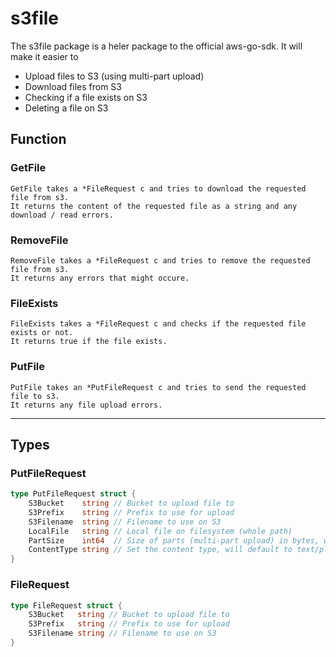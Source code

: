 # s3file

The s3file package is a heler package to the official aws-go-sdk.
It will make it easier to

- Upload files to S3 (using multi-part upload)
- Download files from S3
- Checking if a file exists on S3
- Deleting a file on S3

## Function

### GetFile

```text
GetFile takes a *FileRequest c and tries to download the requested file from s3.
It returns the content of the requested file as a string and any download / read errors.
```

### RemoveFile

```text
RemoveFile takes a *FileRequest c and tries to remove the requested file from s3.
It returns any errors that might occure.
```

### FileExists

```text
FileExists takes a *FileRequest c and checks if the requested file exists or not.
It returns true if the file exists.
```

### PutFile

```text
PutFile takes an *PutFileRequest c and tries to send the requested file to s3.
It returns any file upload errors.
```

----------

## Types

### PutFileRequest

```go
type PutFileRequest struct {
    S3Bucket    string // Bucket to upload file to
    S3Prefix    string // Prefix to use for upload
    S3Filename  string // Filename to use on S3
    LocalFile   string // Local file on filesystem (whole path)
    PartSize    int64  // Size of parts (multi-part upload) in bytes, will default to 1gb
    ContentType string // Set the content type, will default to text/plain; charset=utf-8
}
```

### FileRequest

```go
type FileRequest struct {
    S3Bucket   string // Bucket to upload file to
    S3Prefix   string // Prefix to use for upload
    S3Filename string // Filename to use on S3
}
```
